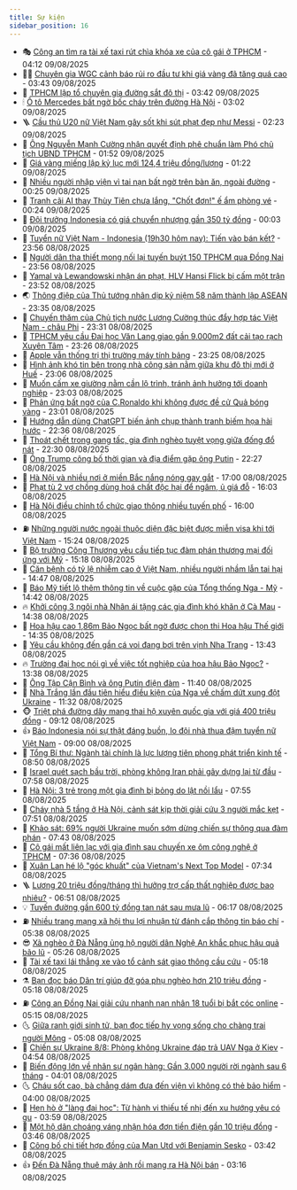 ```yaml
---
title: Sự kiện
sidebar_position: 16
---
```


<!-- dantri-su-kien:START -->
- 🎭 [Công an tìm ra tài xế taxi rút chìa khóa xe của cô gái ở TPHCM](https://dantri.com.vn/xa-hoi/cong-an-tim-ra-tai-xe-taxi-rut-chia-khoa-xe-cua-co-gai-o-tphcm-20250809100258740.htm) - 04:12 09/08/2025
- 👨‍🏫 [Chuyên gia WGC cảnh báo rủi ro đầu tư khi giá vàng đã tăng quá cao](https://dantri.com.vn/kinh-doanh/chuyen-gia-wgc-canh-bao-rui-ro-dau-tu-khi-gia-vang-da-tang-qua-cao-20250807144411272.htm) - 03:43 09/08/2025
- 🌮 [TPHCM lập tổ chuyên gia đường sắt đô thị](https://dantri.com.vn/xa-hoi/tphcm-lap-to-chuyen-gia-duong-sat-do-thi-20250809101139242.htm) - 03:42 09/08/2025
- 🕯 [Ô tô Mercedes bất ngờ bốc cháy trên đường Hà Nội](https://dantri.com.vn/xa-hoi/o-to-mercedes-bat-ngo-boc-chay-tren-duong-ha-noi-20250809095345455.htm) - 03:02 09/08/2025
- 🪜 [Cầu thủ U20 nữ Việt Nam gây sốt khi sút phạt đẹp như Messi](https://dantri.com.vn/the-thao/cau-thu-u20-nu-viet-nam-gay-sot-khi-sut-phat-dep-nhu-messi-20250809092305686.htm) - 02:23 09/08/2025
- 🐘 [Ông Nguyễn Mạnh Cường nhận quyết định phê chuẩn làm Phó chủ tịch UBND TPHCM](https://dantri.com.vn/xa-hoi/ong-nguyen-manh-cuong-nhan-quyet-dinh-phe-chuan-lam-pho-chu-tich-ubnd-tphcm-20250809083853947.htm) - 01:52 09/08/2025
- 🤔 [Giá vàng miếng lập kỷ lục mới 124,4 triệu đồng/lượng](https://dantri.com.vn/kinh-doanh/gia-vang-mieng-lap-ky-luc-moi-1244-trieu-dongluong-20250809000503004.htm) - 01:22 09/08/2025
- 🧠 [Nhiều người nhập viện vì tai nạn bất ngờ trên bàn ăn, ngoài đường](https://dantri.com.vn/suc-khoe/nhieu-nguoi-nhap-vien-vi-tai-nan-bat-ngo-tren-ban-an-ngoai-duong-20250809003855873.htm) - 00:25 09/08/2025
- 📝 [Tranh cãi AI thay Thùy Tiên chưa lắng, &quot;Chốt đơn!&quot; ế ẩm phòng vé](https://dantri.com.vn/giai-tri/tranh-cai-ai-thay-thuy-tien-chua-lang-chot-don-e-am-phong-ve-20250809062110888.htm) - 00:24 09/08/2025
- 🦏 [Đội trưởng Indonesia có giá chuyển nhượng gần 350 tỷ đồng](https://dantri.com.vn/the-thao/doi-truong-indonesia-co-gia-chuyen-nhuong-gan-350-ty-dong-20250808143455973.htm) - 00:03 09/08/2025
- 🥰 [Tuyển nữ Việt Nam - Indonesia &lpar;19h30 hôm nay&rpar;: Tiến vào bán kết?](https://dantri.com.vn/the-thao/tuyen-nu-viet-nam-indonesia-19h30-hom-nay-tien-vao-ban-ket-20250808213943689.htm) - 23:56 08/08/2025
- 🤗 [Người dân tha thiết mong nối lại tuyến buýt 150 TPHCM qua Đồng Nai](https://dantri.com.vn/xa-hoi/nguoi-dan-tha-thiet-mong-noi-lai-tuyen-buyt-150-tphcm-qua-dong-nai-20250805232931679.htm) - 23:56 08/08/2025
- 🌈 [Yamal và Lewandowski nhận án phạt, HLV Hansi Flick bị cấm một trận](https://dantri.com.vn/the-thao/yamal-va-lewandowski-nhan-an-phat-hlv-hansi-flick-bi-cam-mot-tran-20250809011920372.htm) - 23:52 08/08/2025
- 🌏 [Thông điệp của Thủ tướng nhân dịp kỷ niệm 58 năm thành lập ASEAN](https://dantri.com.vn/xa-hoi/thong-diep-cua-thu-tuong-nhan-dip-ky-niem-58-nam-thanh-lap-asean-20250809063522644.htm) - 23:35 08/08/2025
- 💄 [Chuyến thăm của Chủ tịch nước Lương Cường thúc đẩy hợp tác Việt Nam - châu Phi](https://dantri.com.vn/xa-hoi/chuyen-tham-cua-chu-tich-nuoc-luong-cuong-thuc-day-hop-tac-viet-nam-chau-phi-20250809062927803.htm) - 23:31 08/08/2025
- 👺 [TPHCM yêu cầu Đại học Văn Lang giao gần 9.000m2 đất cải tạo rạch Xuyên Tâm](https://dantri.com.vn/xa-hoi/tphcm-yeu-cau-dai-hoc-van-lang-giao-gan-9000m2-dat-cai-tao-rach-xuyen-tam-20250808225645469.htm) - 23:26 08/08/2025
- 👹 [Apple vẫn thống trị thị trường máy tính bảng](https://dantri.com.vn/cong-nghe/apple-van-thong-tri-thi-truong-may-tinh-bang-20250808154721952.htm) - 23:25 08/08/2025
- 🌊 [Hình ảnh khó tin bên trong nhà công sản nằm giữa khu đô thị mới ở Huế](https://dantri.com.vn/xa-hoi/hinh-anh-kho-tin-ben-trong-nha-cong-san-nam-giua-khu-do-thi-moi-o-hue-20250808172059937.htm) - 23:06 08/08/2025
- 🤠 [Muốn cấm xe giường nằm cần lộ trình, tránh ảnh hưởng tới doanh nghiệp](https://dantri.com.vn/xa-hoi/muon-cam-xe-giuong-nam-can-lo-trinh-tranh-anh-huong-toi-doanh-nghiep-20250808155236140.htm) - 23:03 08/08/2025
- 🎊 [Phản ứng bất ngờ của C.Ronaldo khi không được đề cử Quả bóng vàng](https://dantri.com.vn/the-thao/phan-ung-bat-ngo-cua-cronaldo-khi-khong-duoc-de-cu-qua-bong-vang-20250808223241762.htm) - 23:01 08/08/2025
- 🐘 [Hướng dẫn dùng ChatGPT biến ảnh chụp thành tranh biếm họa hài hước](https://dantri.com.vn/cong-nghe/huong-dan-dung-chatgpt-bien-anh-chup-thanh-tranh-biem-hoa-hai-huoc-20250809020814465.htm) - 22:36 08/08/2025
- 💂 [Thoát chết trong gang tấc, gia đình nghèo tuyệt vọng giữa đống đổ nát](https://dantri.com.vn/tam-long-nhan-ai/thoat-chet-trong-gang-tac-gia-dinh-ngheo-tuyet-vong-giua-dong-do-nat-20250617191519454.htm) - 22:30 08/08/2025
- 👹 [Ông Trump công bố thời gian và địa điểm gặp ông Putin](https://dantri.com.vn/the-gioi/ong-trump-cong-bo-thoi-gian-va-dia-diem-gap-ong-putin-20250809052706520.htm) - 22:27 08/08/2025
- 🦒 [Hà Nội và nhiều nơi ở miền Bắc nắng nóng gay gắt](https://dantri.com.vn/xa-hoi/ha-noi-va-nhieu-noi-o-mien-bac-nang-nong-gay-gat-20250808212348621.htm) - 17:00 08/08/2025
- 🗽 [Phạt tù 2 vợ chồng dùng hoá chất độc hại để ngâm, ủ giá đỗ](https://dantri.com.vn/phap-luat/phat-tu-2-vo-chong-dung-hoa-chat-doc-hai-de-ngam-u-gia-do-20250808225454370.htm) - 16:03 08/08/2025
- 💄 [Hà Nội điều chỉnh tổ chức giao thông nhiều tuyến phố](https://dantri.com.vn/xa-hoi/ha-noi-dieu-chinh-to-chuc-giao-thong-nhieu-tuyen-pho-20250808225031664.htm) - 16:00 08/08/2025
- ⛽️ [Những người nước ngoài thuộc diện đặc biệt được miễn visa khi tới Việt Nam](https://dantri.com.vn/xa-hoi/nhung-nguoi-nuoc-ngoai-thuoc-dien-dac-biet-duoc-mien-visa-khi-toi-viet-nam-20250808221533475.htm) - 15:24 08/08/2025
- 🥷 [Bộ trưởng Công Thương yêu cầu tiếp tục đàm phán thương mại đối ứng với Mỹ](https://dantri.com.vn/kinh-doanh/bo-truong-cong-thuong-yeu-cau-tiep-tuc-dam-phan-thuong-mai-doi-ung-voi-my-20250808221001095.htm) - 15:18 08/08/2025
- 🤖 [Căn bệnh có tỷ lệ nhiễm cao ở Việt Nam, nhiều người nhầm lẫn tai hại](https://dantri.com.vn/suc-khoe/can-benh-co-ty-le-nhiem-cao-o-viet-nam-nhieu-nguoi-nham-lan-tai-hai-20250808170316719.htm) - 14:47 08/08/2025
- 🌊 [Báo Mỹ tiết lộ thêm thông tin về cuộc gặp của Tổng thống Nga - Mỹ](https://dantri.com.vn/the-gioi/bao-my-tiet-lo-them-thong-tin-ve-cuoc-gap-cua-tong-thong-nga-my-20250808213800521.htm) - 14:42 08/08/2025
- 🔥 [Khởi công 3 ngôi nhà Nhân ái tặng các gia đình khó khăn ở Cà Mau](https://dantri.com.vn/tam-long-nhan-ai/khoi-cong-3-ngoi-nha-nhan-ai-tang-cac-gia-dinh-kho-khan-o-ca-mau-20250808142618736.htm) - 14:38 08/08/2025
- 🦏 [Hoa hậu cao 1,86m Bảo Ngọc bất ngờ được chọn thi Hoa hậu Thế giới](https://dantri.com.vn/giai-tri/hoa-hau-cao-186m-bao-ngoc-bat-ngo-duoc-chon-thi-hoa-hau-the-gioi-20250808205543510.htm) - 14:35 08/08/2025
- 🐘 [Yêu cầu không đến gần cá voi đang bơi trên vịnh Nha Trang](https://dantri.com.vn/du-lich/yeu-cau-khong-den-gan-ca-voi-dang-boi-tren-vinh-nha-trang-20250808182548721.htm) - 13:43 08/08/2025
- 🔥 [Trường đại học nói gì về việc tốt nghiệp của hoa hậu Bảo Ngọc?](https://dantri.com.vn/giao-duc/truong-dai-hoc-noi-gi-ve-viec-tot-nghiep-cua-hoa-hau-bao-ngoc-20250808185105174.htm) - 13:38 08/08/2025
- 💼 [Ông Tập Cận Bình và ông Putin điện đàm](https://dantri.com.vn/the-gioi/ong-tap-can-binh-va-ong-putin-dien-dam-20250808183939582.htm) - 11:40 08/08/2025
- 🚀 [Nhà Trắng lần đầu tiên hiểu điều kiện của Nga về chấm dứt xung đột Ukraine](https://dantri.com.vn/the-gioi/nha-trang-lan-dau-tien-hieu-dieu-kien-cua-nga-ve-cham-dut-xung-dot-ukraine-20250808180023264.htm) - 11:32 08/08/2025
- 🐵 [Triệt phá đường dây mang thai hộ xuyên quốc gia với giá 400 triệu đồng](https://dantri.com.vn/phap-luat/triet-pha-duong-day-mang-thai-ho-xuyen-quoc-gia-voi-gia-400-trieu-dong-20250808160256535.htm) - 09:12 08/08/2025
- 👍 [Báo Indonesia nói sự thật đáng buồn, lo đội nhà thua đậm tuyển nữ Việt Nam](https://dantri.com.vn/the-thao/bao-indonesia-noi-su-that-dang-buon-lo-doi-nha-thua-dam-tuyen-nu-viet-nam-20250808102901030.htm) - 09:00 08/08/2025
- 🚦 [Tổng Bí thư: Ngành tài chính là lực lượng tiên phong phát triển kinh tế](https://dantri.com.vn/kinh-doanh/tong-bi-thu-nganh-tai-chinh-la-luc-luong-tien-phong-phat-trien-kinh-te-20250808115245235.htm) - 08:50 08/08/2025
- 🥸 [Israel quét sạch bầu trời, phòng không Iran phải gây dựng lại từ đầu](https://dantri.com.vn/the-gioi/israel-quet-sach-bau-troi-phong-khong-iran-phai-gay-dung-lai-tu-dau-20250805145549936.htm) - 07:58 08/08/2025
- 🥷 [Hà Nội: 3 trẻ trong một gia đình bị bỏng do lật nồi lẩu](https://dantri.com.vn/suc-khoe/ha-noi-3-tre-trong-mot-gia-dinh-bi-bong-do-lat-noi-lau-20250808144347619.htm) - 07:55 08/08/2025
- 🤡 [Cháy nhà 5 tầng ở Hà Nội, cảnh sát kịp thời giải cứu 3 người mắc kẹt](https://dantri.com.vn/xa-hoi/chay-nha-5-tang-o-ha-noi-canh-sat-kip-thoi-giai-cuu-3-nguoi-mac-ket-20250808144532491.htm) - 07:51 08/08/2025
- 🥳 [Khảo sát: 69% người Ukraine muốn sớm dừng chiến sự thông qua đàm phán](https://dantri.com.vn/the-gioi/khao-sat-69-nguoi-ukraine-muon-som-dung-chien-su-thong-qua-dam-phan-20250808143506620.htm) - 07:43 08/08/2025
- 🤩 [Cô gái mất liên lạc với gia đình sau chuyến xe ôm công nghệ ở TPHCM](https://dantri.com.vn/xa-hoi/co-gai-mat-lien-lac-voi-gia-dinh-sau-chuyen-xe-om-cong-nghe-o-tphcm-20250808135112345.htm) - 07:36 08/08/2025
- 🎡 [Xuân Lan hé lộ &quot;góc khuất&quot; của Vietnam&#39;s Next Top Model](https://dantri.com.vn/giai-tri/xuan-lan-he-lo-goc-khuat-cua-vietnams-next-top-model-20250808092735379.htm) - 07:34 08/08/2025
- 🪜 [Lương 20 triệu đồng/tháng thì hưởng trợ cấp thất nghiệp được bao nhiêu?](https://dantri.com.vn/lao-dong-viec-lam/luong-20-trieu-dongthang-thi-huong-tro-cap-that-nghiep-duoc-bao-nhieu-20250808123437369.htm) - 06:51 08/08/2025
- 💡 [Tuyến đường gần 600 tỷ đồng tan nát sau mưa lũ](https://dantri.com.vn/xa-hoi/tuyen-duong-gan-600-ty-dong-tan-nat-sau-mua-lu-20250808121903923.htm) - 06:17 08/08/2025
- ⛽️ [Nhiều trang mạng xã hội thu lợi nhuận từ đánh cắp thông tin báo chí](https://dantri.com.vn/doi-song/nhieu-trang-mang-xa-hoi-thu-loi-nhuan-tu-danh-cap-thong-tin-bao-chi-20250807194955936.htm) - 05:38 08/08/2025
- 😎 [Xã nghèo ở Đà Nẵng ủng hộ người dân Nghệ An khắc phục hậu quả bão lũ](https://dantri.com.vn/tam-long-nhan-ai/xa-ngheo-o-da-nang-ung-ho-nguoi-dan-nghe-an-khac-phuc-hau-qua-bao-lu-20250808104652939.htm) - 05:26 08/08/2025
- 🗽 [Tài xế taxi lái thẳng xe vào tổ cảnh sát giao thông cầu cứu](https://dantri.com.vn/phap-luat/tai-xe-taxi-lai-thang-xe-vao-to-canh-sat-giao-thong-cau-cuu-20250808120006421.htm) - 05:18 08/08/2025
- ⚗️ [Bạn đọc báo Dân trí giúp đỡ góa phụ nghèo hơn 210 triệu đồng](https://dantri.com.vn/tam-long-nhan-ai/ban-doc-bao-dan-tri-giup-do-goa-phu-ngheo-hon-210-trieu-dong-20250804173302261.htm) - 05:18 08/08/2025
- ⛽️ [Công an Đồng Nai giải cứu nhanh nạn nhân 18 tuổi bị bắt cóc online](https://dantri.com.vn/phap-luat/cong-an-dong-nai-giai-cuu-nhanh-nan-nhan-18-tuoi-bi-bat-coc-online-20250808115322029.htm) - 05:15 08/08/2025
- 🌜 [Giữa ranh giới sinh tử, bạn đọc tiếp hy vọng sống cho chàng trai người Mông](https://dantri.com.vn/tam-long-nhan-ai/giua-ranh-gioi-sinh-tu-ban-doc-tiep-hy-vong-song-cho-chang-trai-nguoi-mong-20250808111852132.htm) - 05:08 08/08/2025
- 🦩 [Chiến sự Ukraine 8/8: Phòng không Ukraine đáp trả UAV Nga ở Kiev](https://dantri.com.vn/the-gioi/chien-su-ukraine-88-phong-khong-ukraine-dap-tra-uav-nga-o-kiev-20250808102200089.htm) - 04:54 08/08/2025
- 🦒 [Biến động lớn về nhân sự ngân hàng: Gần 3.000 người rời ngành sau 6 tháng](https://dantri.com.vn/kinh-doanh/bien-dong-lon-ve-nhan-su-ngan-hang-gan-3000-nguoi-roi-nganh-sau-6-thang-20250807184611214.htm) - 04:01 08/08/2025
- 🌜 [Cháu sốt cao, bà chẳng dám đưa đến viện vì không có thẻ bảo hiểm](https://dantri.com.vn/tam-long-nhan-ai/chau-sot-cao-ba-chang-dam-dua-den-vien-vi-khong-co-the-bao-hiem-20250727155156650.htm) - 04:00 08/08/2025
- 🐎 [Hẹn hò ở &quot;làng đại học&quot;: Từ hành vi thiếu tế nhị đến xu hướng yêu có gu](https://dantri.com.vn/giao-duc/hen-ho-o-lang-dai-hoc-tu-hanh-vi-thieu-te-nhi-den-xu-huong-yeu-co-gu-20250808082712783.htm) - 03:59 08/08/2025
- 🌋 [Một hộ dân choáng váng nhận hóa đơn tiền điện gần 10 triệu đồng](https://dantri.com.vn/xa-hoi/mot-ho-dan-choang-vang-nhan-hoa-don-tien-dien-gan-10-trieu-dong-20250807173913699.htm) - 03:46 08/08/2025
- 🧰 [Công bố chi tiết hợp đồng của Man Utd với Benjamin Sesko](https://dantri.com.vn/the-thao/cong-bo-chi-tiet-hop-dong-cua-man-utd-voi-benjamin-sesko-20250808104223113.htm) - 03:42 08/08/2025
- 👍 [Đến Đà Nẵng thuê máy ảnh rồi mang ra Hà Nội bán](https://dantri.com.vn/phap-luat/den-da-nang-thue-may-anh-roi-mang-ra-ha-noi-ban-20250808095459917.htm) - 03:16 08/08/2025<!-- dantri-su-kien:END -->

